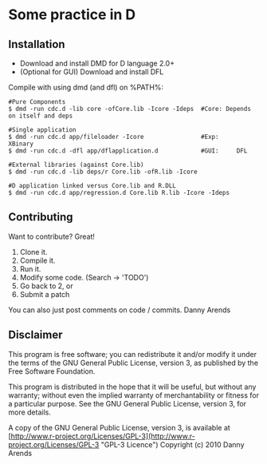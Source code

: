 Some practice in D
=================

Installation
------------
- Download and install DMD for D language 2.0+
- (Optional for GUI) Download and install DFL

Compile with using dmd (and dfl) on %PATH%:
    
    #Pure Components
    $ dmd -run cdc.d -lib core -ofCore.lib -Icore -Ideps  #Core: Depends on itself and deps
    
    #Single application
    $ dmd -run cdc.d app/fileloader -Icore                #Exp:     XBinary
    $ dmd -run cdc.d -dfl app/dflapplication.d            #GUI:     DFL
    
    #External libraries (against Core.lib)
    $ dmd -run cdc.d -lib deps/r Core.lib -ofR.lib -Icore
    
    #D application linked versus Core.lib and R.DLL
    $ dmd -run cdc.d app/regression.d Core.lib R.lib -Icore -Ideps

Contributing
------------

Want to contribute? Great!

1. Clone it.
2. Compile it.
3. Run it.
4. Modify some code. (Search -> 'TODO')
5. Go back to 2, or
6. Submit a patch

You can also just post comments on code / commits.
Danny Arends

Disclaimer
----------
This program is free software; you can redistribute it and/or
modify it under the terms of the GNU General Public License,
version 3, as published by the Free Software Foundation.

This program is distributed in the hope that it will be useful,
but without any warranty; without even the implied warranty of
merchantability or fitness for a particular purpose.  See the GNU
General Public License, version 3, for more details.

A copy of the GNU General Public License, version 3, is available
at [http://www.r-project.org/Licenses/GPL-3](http://www.r-project.org/Licenses/GPL-3 "GPL-3 Licence")
Copyright (c) 2010 Danny Arends
